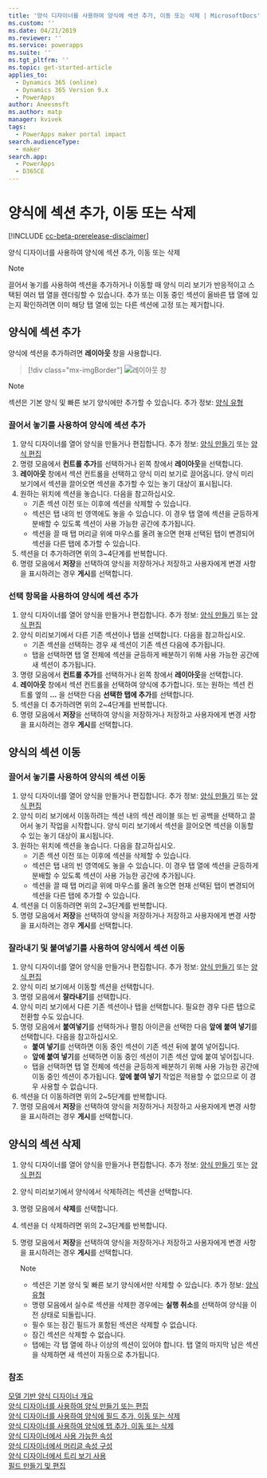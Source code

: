 ```yaml
---
title: '양식 디자이너를 사용하여 양식에 섹션 추가, 이동 또는 삭제 | MicrosoftDocs'
ms.custom: ''
ms.date: 04/21/2019
ms.reviewer: ''
ms.service: powerapps
ms.suite: ''
ms.tgt_pltfrm: ''
ms.topic: get-started-article
applies_to:
  - Dynamics 365 (online)
  - Dynamics 365 Version 9.x
  - PowerApps
author: Aneesmsft
ms.author: matp
manager: kvivek
tags:
  - PowerApps maker portal impact
search.audienceType:
  - maker
search.app:
  - PowerApps
  - D365CE
---
```


# <a name="add-move-or-delete-sections-on-a-form"></a>양식에 섹션 추가, 이동 또는 삭제 
[!INCLUDE [cc-beta-prerelease-disclaimer](../../includes/cc-beta-prerelease-disclaimer.md)]

양식 디자이너를 사용하여 양식에 섹션 추가, 이동 또는 삭제 

> [!NOTE]
> 끌어서 놓기를 사용하여 섹션을 추가하거나 이동할 때 양식 미리 보기가 반응적이고 스택된 여러 탭 열을 렌더링할 수 있습니다. 추가 또는 이동 중인 섹션이 올바른 탭 열에 있는지 확인하려면 이미 해당 탭 열에 있는 다른 섹션에 고정 또는 제거합니다.

## <a name="add-sections-to-a-form"></a>양식에 섹션 추가
양식에 섹션을 추가하려면 **레이아웃** 창을 사용합니다. 

> [!div class="mx-imgBorder"] 
> ![](media/layouts-pane.png "레이아웃 창")

  > [!NOTE]
  >   섹션은 기본 양식 및 빠른 보기 양식에만 추가할 수 있습니다. 추가 정보: [양식 유형](types-forms.md)

### <a name="add-sections-to-a-form-using-drag-and-drop"></a>끌어서 놓기를 사용하여 양식에 섹션 추가

1. 양식 디자이너를 열어 양식을 만들거나 편집합니다. 추가 정보: [양식 만들기](create-and-edit-forms.md#create-a-form) 또는 [양식 편집](create-and-edit-forms.md#edit-a-form)
2. 명령 모음에서 **컨트롤 추가**를 선택하거나 왼쪽 창에서 **레이아웃**을 선택합니다. 
3. **레이아웃** 창에서 섹션 컨트롤을 선택하고 양식 미리 보기로 끌어옵니다. 양식 미리 보기에서 섹션을 끌어오면 섹션을 추가할 수 있는 놓기 대상이 표시됩니다. 
4. 원하는 위치에 섹션을 놓습니다. 다음을 참고하십시오. 
    - 기존 섹션 이전 또는 이후에 섹션을 삭제할 수 있습니다.
    - 섹션은 탭 내의 빈 영역에도 놓을 수 있습니다. 이 경우 탭 열에 섹션을 균등하게 분배할 수 있도록 섹션이 사용 가능한 공간에 추가됩니다.
    - 섹션을 끌 때 탭 머리글 위에 마우스를 올려 놓으면 현재 선택된 탭이 변경되어 섹션을 다른 탭에 추가할 수 있습니다.   
5. 섹션을 더 추가하려면 위의 3~4단계를 반복합니다.
6. 명령 모음에서 **저장**을 선택하여 양식을 저장하거나 저장하고 사용자에게 변경 사항을 표시하려는 경우 **게시**를 선택합니다. 

### <a name="add-sections-to-a-form-using-selection"></a>선택 항목을 사용하여 양식에 섹션 추가 

1. 양식 디자이너를 열어 양식을 만들거나 편집합니다. 추가 정보: [양식 만들기](create-and-edit-forms.md#create-a-form) 또는 [양식 편집](create-and-edit-forms.md#edit-a-form)
2. 양식 미리보기에서 다른 기존 섹션이나 탭을 선택합니다. 다음을 참고하십시오.
    - 기존 섹션을 선택하는 경우 새 섹션이 기존 섹션 다음에 추가됩니다. 
    - 탭을 선택하면 탭 열 전체에 섹션을 균등하게 배분하기 위해 사용 가능한 공간에 새 섹션이 추가됩니다. 
3. 명령 모음에서 **컨트롤 추가**를 선택하거나 왼쪽 창에서 **레이아웃**을 선택합니다.  
4. **레이아웃** 창에서 섹션 컨트롤을 선택하여 양식에 추가합니다. 또는 원하는 섹션 컨트롤 옆의 **...** 을 선택한 다음 **선택한 탭에 추가**를 선택합니다. 
5. 섹션을 더 추가하려면 위의 2~4단계를 반복합니다.
6. 명령 모음에서 **저장**을 선택하여 양식을 저장하거나 저장하고 사용자에게 변경 사항을 표시하려는 경우 **게시**를 선택합니다. 

## <a name="move-sections-on-a-form"></a>양식의 섹션 이동

### <a name="move-sections-on-a-form-using-drag-and-drop"></a>끌어서 놓기를 사용하여 양식의 섹션 이동

1. 양식 디자이너를 열어 양식을 만들거나 편집합니다. 추가 정보: [양식 만들기](create-and-edit-forms.md#create-a-form) 또는 [양식 편집](create-and-edit-forms.md#edit-a-form)
2. 양식 미리 보기에서 이동하려는 섹션 내의 섹션 레이블 또는 빈 공백을 선택하고 끌어서 놓기 작업을 시작합니다. 양식 미리 보기에서 섹션을 끌어오면 섹션을 이동할 수 있는 놓기 대상이 표시됩니다. 
3. 원하는 위치에 섹션을 놓습니다. 다음을 참고하십시오. 
    - 기존 섹션 이전 또는 이후에 섹션을 삭제할 수 있습니다.
    - 섹션은 탭 내의 빈 영역에도 놓을 수 있습니다. 이 경우 탭 열에 섹션을 균등하게 분배할 수 있도록 섹션이 사용 가능한 공간에 추가됩니다.
    - 섹션을 끌 때 탭 머리글 위에 마우스를 올려 놓으면 현재 선택된 탭이 변경되어 섹션을 다른 탭에 추가할 수 있습니다.   
4. 섹션을 더 이동하려면 위의 2~3단계를 반복합니다.
5. 명령 모음에서 **저장**을 선택하여 양식을 저장하거나 저장하고 사용자에게 변경 사항을 표시하려는 경우 **게시**를 선택합니다. 

### <a name="move-sections-on-a-form-using-cut-and-paste"></a>잘라내기 및 붙여넣기를 사용하여 양식에서 섹션 이동

1. 양식 디자이너를 열어 양식을 만들거나 편집합니다. 추가 정보: [양식 만들기](create-and-edit-forms.md#create-a-form) 또는 [양식 편집](create-and-edit-forms.md#edit-a-form)
2. 양식 미리 보기에서 이동할 섹션을 선택합니다.
3. 명령 모음에서 **잘라내기**를 선택합니다.
4. 양식 미리 보기에서 다른 기존 섹션이나 탭을 선택합니다. 필요한 경우 다른 탭으로 전환할 수도 있습니다.
5. 명령 모음에서 **붙여넣기**를 선택하거나 펼침 아이콘을 선택한 다음 **앞에 붙여 넣기**를 선택합니다. 다음을 참고하십시오. 
    - **붙여 넣기**를 선택하면 이동 중인 섹션이 기존 섹션 뒤에 붙여 넣어집니다. 
    - **앞에 붙여 넣기**를 선택하면 이동 중인 섹션이 기존 섹션 앞에 붙여 넣어집니다.
    - 탭을 선택하면 탭 열 전체에 섹션을 균등하게 배분하기 위해 사용 가능한 공간에 이동 중인 섹션이 추가됩니다. **앞에 붙여 넣기** 작업은 적용할 수 없으므로 이 경우 사용할 수 없습니다.
6. 섹션을 더 이동하려면 위의 2~5단계를 반복합니다.
7. 명령 모음에서 **저장**을 선택하여 양식을 저장하거나 저장하고 사용자에게 변경 사항을 표시하려는 경우 **게시**를 선택합니다. 

## <a name="delete-sections-on-a-form"></a>양식의 섹션 삭제
1. 양식 디자이너를 열어 양식을 만들거나 편집합니다. 추가 정보: [양식 만들기](create-and-edit-forms.md#create-a-form) 또는 [양식 편집](create-and-edit-forms.md#edit-a-form)
2. 양식 미리보기에서 양식에서 삭제하려는 섹션을 선택합니다. 
3. 명령 모음에서 **삭제**를 선택합니다.
4. 섹션을 더 삭제하려면 위의 2~3단계를 반복합니다.
4. 명령 모음에서 **저장**을 선택하여 양식을 저장하거나 저장하고 사용자에게 변경 사항을 표시하려는 경우 **게시**를 선택합니다. 

    > [!NOTE]
    >   - 섹션은 기본 양식 및 빠른 보기 양식에서만 삭제할 수 있습니다. 추가 정보: [양식 유형](types-forms.md)
    >   - 명령 모음에서 실수로 섹션을 삭제한 경우에는 **실행 취소**를 선택하여 양식을 이전 상태로 되돌립니다. 
    >   - 필수 또는 잠긴 필드가 포함된 섹션은 삭제할 수 없습니다. 
    >   - 잠긴 섹션은 삭제할 수 없습니다. 
    >   - 탭에는 각 탭 열에 하나 이상의 섹션이 있어야 합니다. 탭 열의 마지막 남은 섹션을 삭제하면 새 섹션이 자동으로 추가됩니다. 

### <a name="see-also"></a>참조
[모델 기반 양식 디자이너 개요](form-designer-overview.md)  
[양식 디자이너를 사용하여 양식 만들기 또는 편집](create-and-edit-forms.md)  
[양식 디자이너를 사용하여 양식에 필드 추가, 이동 또는 삭제](add-move-or-delete-fields-on-form.md)  
[양식 디자이너를 사용하여 양식에 탭 추가, 이동 또는 삭제](add-move-or-delete-tabs-on-form.md)  
[양식 디자이너에서 사용 가능한 속성](form-designer-properties.md)  
[양식 디자이너에서 머리글 속성 구성](form-designer-header-properties.md)  
[양식 디자이너에서 트리 보기 사용](using-tree-view-on-form.md)  
[필드 만들기 및 편집](../common-data-service/create-edit-field-portal.md)
